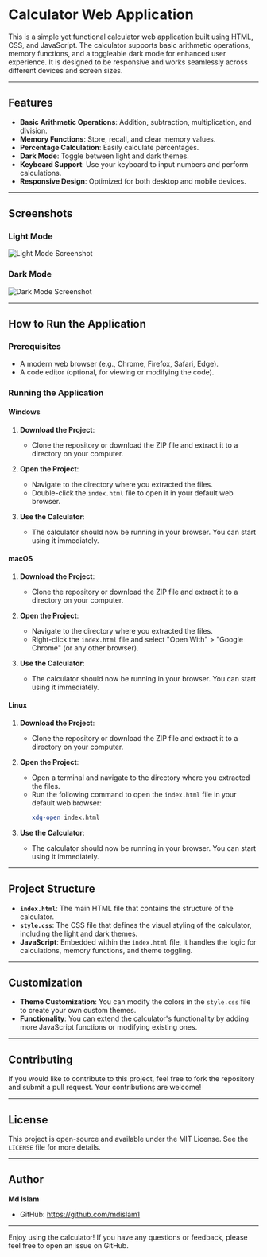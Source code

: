 # Calculator Web Application

This is a simple yet functional calculator web application built using HTML, CSS, and JavaScript. The calculator supports basic arithmetic operations, memory functions, and a toggleable dark mode for enhanced user experience. It is designed to be responsive and works seamlessly across different devices and screen sizes.

---

## Features

- **Basic Arithmetic Operations**: Addition, subtraction, multiplication, and division.
- **Memory Functions**: Store, recall, and clear memory values.
- **Percentage Calculation**: Easily calculate percentages.
- **Dark Mode**: Toggle between light and dark themes.
- **Keyboard Support**: Use your keyboard to input numbers and perform calculations.
- **Responsive Design**: Optimized for both desktop and mobile devices.

---

## Screenshots

### Light Mode
![Light Mode Screenshot](screenshots/light-mode.png)

### Dark Mode
![Dark Mode Screenshot](screenshots/dark-mode.png)

---

## How to Run the Application

### Prerequisites

- A modern web browser (e.g., Chrome, Firefox, Safari, Edge).
- A code editor (optional, for viewing or modifying the code).

### Running the Application

#### Windows

1. **Download the Project**:
   - Clone the repository or download the ZIP file and extract it to a directory on your computer.

2. **Open the Project**:
   - Navigate to the directory where you extracted the files.
   - Double-click the `index.html` file to open it in your default web browser.

3. **Use the Calculator**:
   - The calculator should now be running in your browser. You can start using it immediately.

#### macOS

1. **Download the Project**:
   - Clone the repository or download the ZIP file and extract it to a directory on your computer.

2. **Open the Project**:
   - Navigate to the directory where you extracted the files.
   - Right-click the `index.html` file and select "Open With" > "Google Chrome" (or any other browser).

3. **Use the Calculator**:
   - The calculator should now be running in your browser. You can start using it immediately.

#### Linux

1. **Download the Project**:
   - Clone the repository or download the ZIP file and extract it to a directory on your computer.

2. **Open the Project**:
   - Open a terminal and navigate to the directory where you extracted the files.
   - Run the following command to open the `index.html` file in your default web browser:
     ```bash
     xdg-open index.html
     ```

3. **Use the Calculator**:
   - The calculator should now be running in your browser. You can start using it immediately.

---

## Project Structure

- **`index.html`**: The main HTML file that contains the structure of the calculator.
- **`style.css`**: The CSS file that defines the visual styling of the calculator, including the light and dark themes.
- **JavaScript**: Embedded within the `index.html` file, it handles the logic for calculations, memory functions, and theme toggling.

---

## Customization

- **Theme Customization**: You can modify the colors in the `style.css` file to create your own custom themes.
- **Functionality**: You can extend the calculator's functionality by adding more JavaScript functions or modifying existing ones.

---

## Contributing

If you would like to contribute to this project, feel free to fork the repository and submit a pull request. Your contributions are welcome!

---

## License

This project is open-source and available under the MIT License. See the `LICENSE` file for more details.

---

## Author

**Md Islam**  
- GitHub: https://github.com/mdislam1  

---

Enjoy using the calculator! If you have any questions or feedback, please feel free to open an issue on GitHub.
